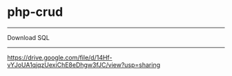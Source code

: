 # php-crud

*****************
Download SQL 
*****************

https://drive.google.com/file/d/14Hf-vYJoUA1qjqzUexiChE8eDhgw3fJC/view?usp=sharing

